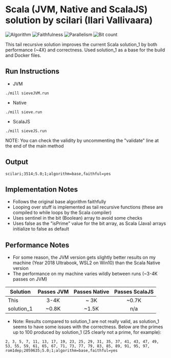 # Scala (JVM, Native and ScalaJS) solution by scilari (Ilari Vallivaara)

![Algorithm](https://img.shields.io/badge/Algorithm-base-green)
![Faithfulness](https://img.shields.io/badge/Faithful-yes-green)
![Parallelism](https://img.shields.io/badge/Parallel-no-green)
![Bit count](https://img.shields.io/badge/Bits-unknown-yellowgreen)

This tail recursive solution improves the current Scala solution_1 by both performance (~4X) and correctness. Used solution_1 as a base for the build and Docker files.

## Run Instructions
* JVM

`./mill sieveJVM.run`

* Native

`./mill sieve.run`

* ScalaJS

`./mill sieveJS.run`

NOTE: You can check the validity by uncommenting the "validate" line at the end of the main method

## Output
`scilari;3514;5.0;1;algorithm=base,faithful=yes`

## Implementation Notes
* Follows the original base algorithm faithfully
* Looping over stuff is implemented as tail recursive functions (these are compiled to while loops by the Scala compiler)
* Uses sentinel in the bit (Boolean) array to avoid some checks
* Uses false as the "isPrime" value for the bit array, as Scala (Java) arrays initialize to false as default

## Performance Notes
* For some reason, the JVM version gets slightly better results on my machine (Year 2018 Ultrabook, WSL2 on Win10) than the Scala Native version
* The performance on my machine varies wildly between runs (~3-4K passes on JVM)

| Solution   | Passes JVM | Passes Native | Passes ScalaJS |
| ---------- | :--------: | :-----------: | :------------: |
| This       |    3-4K    |     ~ 3K      |     ~0.7K      |
| solution_1 |   ~0.8K    |     ~1.5K     |      n/a       |

* Note: Results compared to solution_1 are not really valid, as solution_1 seems to have some issues with the correctness. Below are the primes up to 100 produced by solution_1 (25 clearly not a prime, for example):

```
2, 3, 5, 7, 11, 13, 17, 19, 23, 25, 29, 31, 35, 37, 41, 43, 47, 49, 53, 55, 59, 61, 65, 67, 71, 73, 77, 79, 83, 85, 89, 91, 95, 97, 
rom1dep;2059635;5.0;1;algorithm=base,faithful=yes
```



